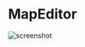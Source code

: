 MapEditor
================
![screenshot](https://github.com/ngoaho91/MapEditor/blob/master/screenshot.png)